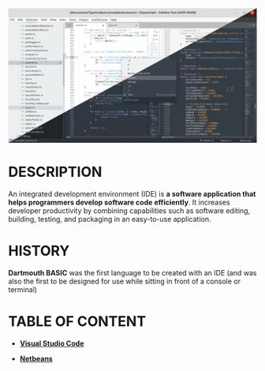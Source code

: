 <img title="" src="image/word-image.png" alt="" width="599" data-align="right">

# DESCRIPTION

An integrated development environment (IDE) is **a software application that helps programmers develop software code efficiently**. It increases developer productivity by combining capabilities such as software editing, building, testing, and packaging in an easy-to-use application.

# HISTORY

**Dartmouth BASIC** was the first language to be created with an IDE (and was also the first to be designed for use while sitting in front of a console or terminal)

# TABLE OF CONTENT

- [**Visual Studio Code**](https://github.com/kpidiba/IDE/tree/master/code)

- [**Netbeans**](https://github.com/kpidiba/IDE/tree/master/netbeans)
